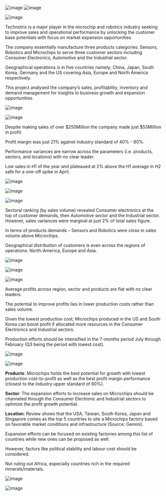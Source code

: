 ![image](https://github.com/user-attachments/assets/379f31fc-05e6-45ca-a18c-18d4e56aff4f)
![image](https://github.com/user-attachments/assets/17830c37-3fd0-4828-a0b2-f1d9f259bdb2)

![image](https://github.com/user-attachments/assets/46a9206b-8495-4eca-9c5b-9e8e2e880f8a)

Technotrix is a major player in the microchip and robotics industry seeking to improve sales and operational performance by unlocking the customer base potentials with focus on market expansion opportunities

The company essentially manufacture three products categories: Sensors, Robotics and Microchips to serve three customer sectors including Consumer Electronics, Automotive and the Industrial sector.

Geographical operations is in five countries namely; China, Japan, South Korea, Germany and the US covering Asia, Europe and North America respectively.

This project analysed the company’s sales, profitability, inventory and demand management for insights to business growth and expansion opportunities.



![image](https://github.com/user-attachments/assets/4138e63e-5b68-43fa-9436-4969fcb63a24)

![image](https://github.com/user-attachments/assets/37ad29db-96de-4a17-9731-d1bb730269f6)

Despite making sales of over $250Million the company made just $53Million in profit.

Profit margin was just 21% against industry standard of 40% - 60%.

Performance variances are narrow across the parameters (i.e. products, sectors, and locations) with no clear leader.

Low sales in H1 of the year and plateaued at 2% above the H1 average in H2 safe for a one-off spike in April.

![image](https://github.com/user-attachments/assets/207f056e-6df3-4805-b2dc-250622f1ade8)

![image](https://github.com/user-attachments/assets/165a21a6-5bd7-4dd7-bba3-dfcfebfe2495)

![image](https://github.com/user-attachments/assets/fb87e235-f20d-4c7b-b417-e7c8dc9b91c6)

Sectoral ranking (by sales volume) revealed Consumer electronics at the top  of customer demands, then Automotive sector and the Industrial sector.
However, sales variances were marginal at just 2% of total sales figure.

In terms of products demands – Sensors and Robotics were close in sales volume above Microchips.

Geographical distribution of customers is even across the regions of operations: North-America, Europe and Asia.

![image](https://github.com/user-attachments/assets/207f056e-6df3-4805-b2dc-250622f1ade8)

![image](https://github.com/user-attachments/assets/6e5ec5c4-95db-48ad-b4da-2fcea490fbe3)

![image](https://github.com/user-attachments/assets/4b3cb179-aced-46cd-ad9f-a26bf7c021d6)

Average profits across region, sector and products are flat with no clear leaders.

The potential to improve profits lies in lower production costs rather than sales volume.

Given the lowest production cost; Microchips produced in the US and South Korea can boost profit if allocated more resources in the Consumer Electronics and Industrial sectors.

Production efforts should be intensified in the 7-months period July through February (Q3 being the period with lowest cost).

![image](https://github.com/user-attachments/assets/207f056e-6df3-4805-b2dc-250622f1ade8)

![image](https://github.com/user-attachments/assets/a483a372-b0d1-4471-8ba8-fe1702551dfe)

**Products**:
Microchips holds the best potential for growth with lowest production cost-to-profit as well as the best profit margin performance (closest to the industry upper standard of 60%).

**Sector**:
The expansion efforts to increase sales on Microchips should be channeled through the Consumer Electronic and Industrial sectors to optimize the profit growth potential.

**Location**:
Review shows that the USA, Taiwan, South Korea, Japan and Singapore comes as the top 5 countries to site a Microchips factory based on favorable market conditions and infrastructure (Source: Gemini).

Expansion efforts can be focused on existing factories among this list of countries while new ones can be proposed as well.

However, factors like political stability and labour cost should be considered.

Not ruling out Africa, especially countries rich in the required minerals/materials.

![image](https://github.com/user-attachments/assets/207f056e-6df3-4805-b2dc-250622f1ade8)

![image](https://github.com/user-attachments/assets/a9e9160f-8f48-48b4-877d-416efbefcf8e)












